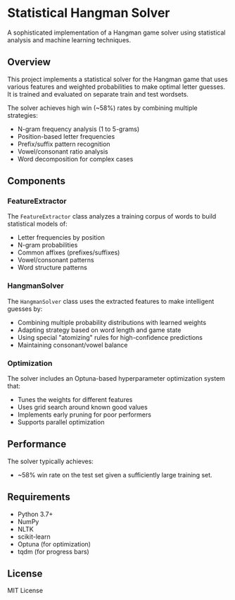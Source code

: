 # Statistical Hangman Solver

A sophisticated implementation of a Hangman game solver using statistical analysis and machine learning techniques.

## Overview

This project implements a statistical solver for the Hangman game that uses various features and weighted probabilities to make optimal letter guesses.
It is trained and evaluated on separate train and test wordsets.

The solver achieves high win (~58%) rates by combining multiple strategies:

- N-gram frequency analysis (1 to 5-grams)
- Position-based letter frequencies
- Prefix/suffix pattern recognition
- Vowel/consonant ratio analysis
- Word decomposition for complex cases

## Components

### FeatureExtractor

The `FeatureExtractor` class analyzes a training corpus of words to build statistical models of:
- Letter frequencies by position
- N-gram probabilities
- Common affixes (prefixes/suffixes)
- Vowel/consonant patterns
- Word structure patterns

### HangmanSolver

The `HangmanSolver` class uses the extracted features to make intelligent guesses by:
- Combining multiple probability distributions with learned weights
- Adapting strategy based on word length and game state
- Using special "atomizing" rules for high-confidence predictions
- Maintaining consonant/vowel balance

### Optimization

The solver includes an Optuna-based hyperparameter optimization system that:
- Tunes the weights for different features
- Uses grid search around known good values
- Implements early pruning for poor performers
- Supports parallel optimization


## Performance

The solver typically achieves:
- ~58% win rate on the test set given a sufficiently large training set.

## Requirements

- Python 3.7+
- NumPy
- NLTK
- scikit-learn
- Optuna (for optimization)
- tqdm (for progress bars)

## License

MIT License
